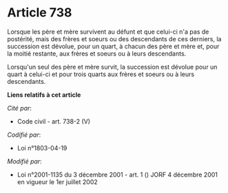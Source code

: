 # Article 738

Lorsque les père et mère survivent au défunt et que celui-ci n'a pas de postérité, mais des frères et soeurs ou des
descendants de ces derniers, la succession est dévolue, pour un quart, à chacun des père et mère et, pour la moitié restante,
aux frères et soeurs ou à leurs descendants.

Lorsqu'un seul des père et mère survit, la succession est dévolue pour un quart à celui-ci et pour trois quarts aux frères et
soeurs ou à leurs descendants.

**Liens relatifs à cet article**

_Cité par_:

  - Code civil - art. 738-2 (V)

_Codifié par_:

  - Loi n°1803-04-19

_Modifié par_:

  - Loi n°2001-1135 du 3 décembre 2001 - art. 1 () JORF 4 décembre 2001 en vigueur le 1er juillet 2002
